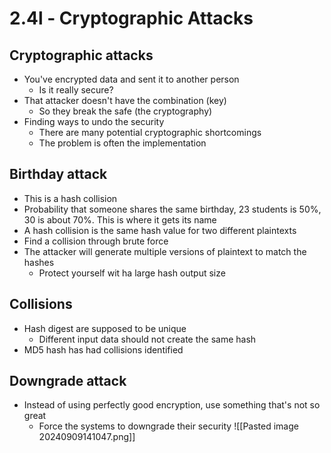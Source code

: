 # 2.4l - Cryptographic Attacks
## Cryptographic attacks
- You've encrypted data and sent it to another person
	- Is it really secure?
- That attacker doesn't have the combination (key)
	- So they break the safe (the cryptography)
- Finding ways to undo the security
	- There are many potential cryptographic shortcomings
	- The problem is often the implementation
## Birthday attack
- This is a hash collision
- Probability that someone shares the same birthday, 23 students is 50%, 30 is about 70%. This is where it gets its name
- A hash collision is the same hash value for two different plaintexts
- Find a collision through brute force
- The attacker will generate multiple versions of plaintext to match the hashes
	- Protect yourself wit ha large hash output size
## Collisions
- Hash digest are supposed to be unique
	- Different input data should not create the same hash
- MD5 hash has had collisions identified
## Downgrade attack
- Instead of using perfectly good encryption, use something that's not so great
	- Force the systems to downgrade their security
![[Pasted image 20240909141047.png]]